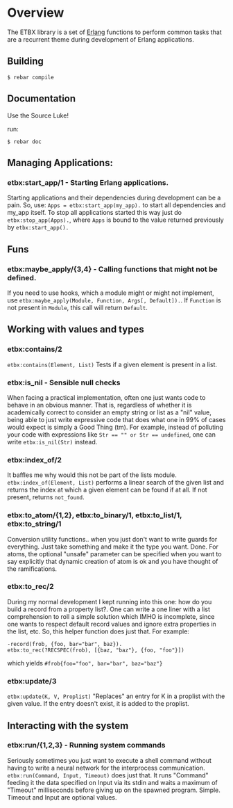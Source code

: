 # Overview

The ETBX library is a set of [Erlang](http://www.erlang.org) functions to perform common tasks that are a recurrent theme during development of Erlang applications.

## Building

    $ rebar compile

## Documentation
Use the Source Luke!

run:

    $ rebar doc
    
## Managing Applications:
### etbx:start_app/1 - Starting Erlang applications.
Starting applications and their dependencies during development can be a pain. So, use: `Apps = etbx:start_app(my_app).` to start all dependencies and my_app itself. To stop all applications started this way just do `etbx:stop_app(Apps).`, where `Apps` is bound to the value returned previously by `etbx:start_app().`
## Funs
### etbx:maybe_apply/{3,4} - Calling functions that might not be defined.
If you need to use hooks, which a module might or might not implement, use `etbx:maybe_apply(Module, Function, Args[, Default]).`. If `Function` is not present in `Module`, this call will return `Default`.
## Working with values and types

### etbx:contains/2
`etbx:contains(Element, List)` Tests if a given element is present in a list.

### etbx:is_nil - Sensible null checks
When facing a practical implementation, often one just wants code to behave in an obvious manner. That is, regardless of whether it is academically correct to consider an empty string or list as a "nil" value, being able to just write expressive code that does what one in 99% of cases would expect is simply a Good Thing (tm). For example, instead of polluting your code with expressions like `Str == "" or Str == undefined`, one can write `etbx:is_nil(Str)` instead.

### etbx:index_of/2
It baffles me why would this not be part of the lists module. `etbx:index_of(Element, List)` performs a linear search of the given list and returns the index at which a given element can be found if at all. If not present, returns `not_found`.

### etbx:to_atom/{1,2}, etbx:to_binary/1, etbx:to_list/1, etbx:to_string/1
Conversion utility functions.. when you just don't want to write guards for everything. Just take something and make it the type you want. Done. For atoms, the optional "unsafe" parameter can be specified when you want to say explicitly that dynamic creation of atom is ok and you have thought of the ramifications.
### etbx:to_rec/2
During my normal development I kept running into this one: how do you build a record from a property list?. One can write a one liner with a list comprehension to roll a simple solution which IMHO is incomplete, since one wants to respect default record values and ignore extra properties in the list, etc. So, this helper function does just that. For example:
```
-record(frob, {foo, bar="bar", baz}).
etbx:to_rec(?RECSPEC(frob), [{baz, "baz"}, {foo, "foo"}])
```
which yields `#frob{foo="foo", bar="bar", baz="baz"}`

### etbx:update/3
`etbx:update(K, V, Proplist)` "Replaces" an entry for K in a proplist with the given value. If the entry doesn't exist, it is added to the proplist.

## Interacting with the system
### etbx:run/{1,2,3} - Running system commands
Seriously sometimes you just want to execute a shell command without having to write a neural network for the interprocess communication. `etbx:run(Command, Input, Timeout)` does just that. It runs "Command" feeding it the data specified on Input via its stdin and waits a maximum of "Timeout" milliseconds before giving up on the spawned program. Simple. Timeout and Input are optional values.
